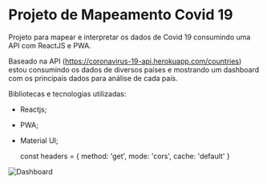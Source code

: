 # Projeto de Mapeamento Covid 19

Projeto para mapear e interpretar os dados de Covid 19 consumindo uma API com ReactJS e PWA.

Baseado na API (https://coronavirus-19-api.herokuapp.com/countries) estou consumindo os dados de diversos países e mostrando um dashboard com os principais dados para análise de cada país.

Bibliotecas e tecnologias utilizadas:


-  Reactjs;
-  PWA;
-  Material UI;


    const headers = {
      method: 'get',
      mode: 'cors',
      cache: 'default'
    }

![Dashboard](https://i.imgur.com/UFaF1Btr.png "Dashboard")
